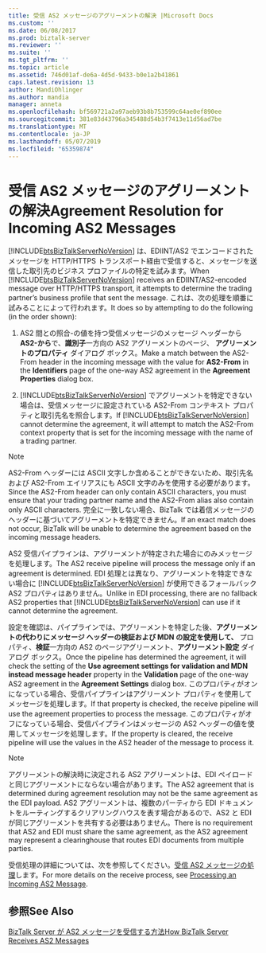 ```yaml
---
title: 受信 AS2 メッセージのアグリーメントの解決 |Microsoft Docs
ms.custom: ''
ms.date: 06/08/2017
ms.prod: biztalk-server
ms.reviewer: ''
ms.suite: ''
ms.tgt_pltfrm: ''
ms.topic: article
ms.assetid: 746d01af-de6a-4d5d-9433-b0e1a2b41861
caps.latest.revision: 13
author: MandiOhlinger
ms.author: mandia
manager: anneta
ms.openlocfilehash: bf569721a2a97aeb93b8b753599c64ae0ef890ee
ms.sourcegitcommit: 381e83d43796a345488d54b3f7413e11d56ad7be
ms.translationtype: MT
ms.contentlocale: ja-JP
ms.lasthandoff: 05/07/2019
ms.locfileid: "65359874"
---
```

# <a name="agreement-resolution-for-incoming-as2-messages"></a><span data-ttu-id="d0882-102">受信 AS2 メッセージのアグリーメントの解決</span><span class="sxs-lookup"><span data-stu-id="d0882-102">Agreement Resolution for Incoming AS2 Messages</span></span>
<span data-ttu-id="d0882-103">[!INCLUDE[btsBizTalkServerNoVersion](../includes/btsbiztalkservernoversion-md.md)] は、EDIINT/AS2 でエンコードされたメッセージを HTTP/HTTPS トランスポート経由で受信すると、メッセージを送信した取引先のビジネス プロファイルの特定を試みます。</span><span class="sxs-lookup"><span data-stu-id="d0882-103">When [!INCLUDE[btsBizTalkServerNoVersion](../includes/btsbiztalkservernoversion-md.md)] receives an EDIINT/AS2-encoded message over HTTP/HTTPS transport, it attempts to determine the trading partner’s business profile that sent the message.</span></span> <span data-ttu-id="d0882-104">これは、次の処理を順番に試みることによって行われます。</span><span class="sxs-lookup"><span data-stu-id="d0882-104">It does so by attempting to do the following (in the order shown):</span></span>  
  
1. <span data-ttu-id="d0882-105">AS2 間との照合-の値を持つ受信メッセージのメッセージ ヘッダーから**AS2-から**で、**識別子**一方向の AS2 アグリーメントのページ、 **アグリーメントのプロパティ**  ダイアログ ボックス。</span><span class="sxs-lookup"><span data-stu-id="d0882-105">Make a match between the AS2-From header in the incoming message with the value for **AS2-From** in the **Identifiers** page of the one-way AS2 agreement in the **Agreement Properties** dialog box.</span></span>  
  
2. <span data-ttu-id="d0882-106">[!INCLUDE[btsBizTalkServerNoVersion](../includes/btsbiztalkservernoversion-md.md)] でアグリーメントを特定できない場合は、受信メッセージに設定されている AS2-From コンテキスト プロパティと取引先名を照合します。</span><span class="sxs-lookup"><span data-stu-id="d0882-106">If [!INCLUDE[btsBizTalkServerNoVersion](../includes/btsbiztalkservernoversion-md.md)] cannot determine the agreement, it will attempt to match the AS2-From context property that is set for the incoming message with the name of a trading partner.</span></span>  
  
> [!NOTE]
>  <span data-ttu-id="d0882-107">AS2-From ヘッダーには ASCII 文字しか含めることができないため、取引先名および AS2-From エイリアスにも ASCII 文字のみを使用する必要があります。</span><span class="sxs-lookup"><span data-stu-id="d0882-107">Since the AS2-From header can only contain ASCII characters, you must ensure that your trading partner name and the AS2-From alias also contain only ASCII characters.</span></span> <span data-ttu-id="d0882-108">完全に一致しない場合、BizTalk では着信メッセージのヘッダーに基づいてアグリーメントを特定できません。</span><span class="sxs-lookup"><span data-stu-id="d0882-108">If an exact match does not occur, BizTalk will be unable to determine the agreement based on the incoming message headers.</span></span>  
  
 <span data-ttu-id="d0882-109">AS2 受信パイプラインは、アグリーメントが特定された場合にのみメッセージを処理します。</span><span class="sxs-lookup"><span data-stu-id="d0882-109">The AS2 receive pipeline will process the message only if an agreement is determined.</span></span> <span data-ttu-id="d0882-110">EDI 処理とは異なり、アグリーメントを特定できない場合に [!INCLUDE[btsBizTalkServerNoVersion](../includes/btsbiztalkservernoversion-md.md)] が使用できるフォールバック AS2 プロパティはありません。</span><span class="sxs-lookup"><span data-stu-id="d0882-110">Unlike in EDI processing, there are no fallback AS2 properties that [!INCLUDE[btsBizTalkServerNoVersion](../includes/btsbiztalkservernoversion-md.md)] can use if it cannot determine the agreement.</span></span>  
  
 <span data-ttu-id="d0882-111">設定を確認は、パイプラインでは、アグリーメントを特定した後、**アグリーメントの代わりにメッセージ ヘッダーの検証および MDN の設定を使用して、** プロパティ、**検証**一方向の AS2 のページアグリーメント、**アグリーメント設定** ダイアログ ボックス。</span><span class="sxs-lookup"><span data-stu-id="d0882-111">Once the pipeline has determined the agreement, it will check the setting of the **Use agreement settings for validation and MDN instead message header** property in the **Validation** page of the one-way AS2 agreement in the **Agreement Settings** dialog box.</span></span> <span data-ttu-id="d0882-112">このプロパティがオンになっている場合、受信パイプラインはアグリーメント プロパティを使用してメッセージを処理します。</span><span class="sxs-lookup"><span data-stu-id="d0882-112">If that property is checked, the receive pipeline will use the agreement properties to process the message.</span></span> <span data-ttu-id="d0882-113">このプロパティがオフになっている場合、受信パイプラインはメッセージの AS2 ヘッダーの値を使用してメッセージを処理します。</span><span class="sxs-lookup"><span data-stu-id="d0882-113">If the property is cleared, the receive pipeline will use the values in the AS2 header of the message to process it.</span></span>  
  
> [!NOTE]
>  <span data-ttu-id="d0882-114">アグリーメントの解決時に決定される AS2 アグリーメントは、EDI ペイロードと同じアグリーメントにならない場合があります。</span><span class="sxs-lookup"><span data-stu-id="d0882-114">The AS2 agreement that is determined during agreement resolution may not be the same agreement as the EDI payload.</span></span> <span data-ttu-id="d0882-115">AS2 アグリーメントは、複数のパーティから EDI ドキュメントをルーティングするクリアリングハウスを表す場合があるので、AS2 と EDI が同じアグリーメントを共有する必要はありません。</span><span class="sxs-lookup"><span data-stu-id="d0882-115">There is no requirement that AS2 and EDI must share the same agreement, as the AS2 agreement may represent a clearinghouse that routes EDI documents from multiple parties.</span></span>  
  
 <span data-ttu-id="d0882-116">受信処理の詳細については、次を参照してください。[受信 AS2 メッセージの処理](../core/processing-an-incoming-as2-message.md)します。</span><span class="sxs-lookup"><span data-stu-id="d0882-116">For more details on the receive process, see [Processing an Incoming AS2 Message](../core/processing-an-incoming-as2-message.md).</span></span>  
  
## <a name="see-also"></a><span data-ttu-id="d0882-117">参照</span><span class="sxs-lookup"><span data-stu-id="d0882-117">See Also</span></span>  
 [<span data-ttu-id="d0882-118">BizTalk Server が AS2 メッセージを受信する方法</span><span class="sxs-lookup"><span data-stu-id="d0882-118">How BizTalk Server Receives AS2 Messages</span></span>](../core/how-biztalk-server-receives-as2-messages.md)
